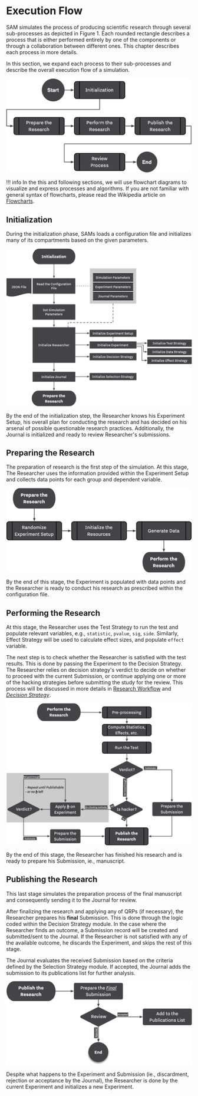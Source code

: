 # Execution Flow

SAM simulates the process of producing scientific research through several sub-processes as depicted in Figure 1. Each rounded rectangle describes a process that is either performed entirely by one of the components or through a collaboration between different ones. This chapter describes each process in more details.

In this section, we expand each process to their sub-processes and describe the overall execution flow of a simulation.

![<b>Figure 1.</b> Overall Execution Flow of SAM](/figures/main-routine.png)

!!! info
	In the this and following sections, we will use flowchart diagrams to visualize and express processes and algorithms. If you are not familiar with general syntax of flowcharts, please read the Wikipedia article on [Flowcharts](https://en.wikipedia.org/wiki/Flowchart#Building_blocks).

## Initialization

During the initialization phase, SAMs loads a configuration file and initializes many of its compartments based on the given parameters. 

![<b>Figure 2.</b> Initialization Routine.](/figures/initialization.png)

By the end of the initialization step, the Researcher knows his Experiment Setup, his overall plan for conducting the research and has decided on his arsenal of possible questionable research practices. Additionally, the Journal is initialized and ready to review Researcher's submissions.

<!-- After reading user parameters, SAM proceeds with initializing each of its components. Initialization mainly prepares the internal specifications of each compartment. At the end of the initialization stage, Researcher is aware of all parameters and is ready to conduct the — already established — Experiment. -->

## Preparing the Research

The preparation of research is the first step of the simulation. At this stage, The Researcher uses the information provided within the Experiment Setup and collects data points for each group and dependent variable. 


![<b>Figure 3.</b> Preparing the Research.](/figures/prepare-research.png)


By the end of this stage, the Experiment is populated with data points and the Researcher is ready to conduct his research as prescribed within the configuration file.

## Performing the Research

At this stage, the Researcher uses the Test Strategy to run the test and populate relevant variables, e.g., `statistic`, `pvalue`, `sig`, `side`. Similarly, Effect Strategy will be used to calculate effect sizes, and populate `effect` variable.

The next step is to check whether the Researcher is satisfied with the test results. This is done by passing the Experiment to the Decision Strategy. The Researcher relies on decision strategy's verdict to decide on whether to proceed with the current Submission, or continue applying one or more of the hacking strategies before submitting the study for the review. This process will be discussed in more details in [Research Workflow](research-workflow.md) and *[Decision Strategy](decision-strategies.md)*.


![Figure 4. Steps involved in performing the research](/figures/perform-research.png)

By the end of this stage, the Researcher has finished his research and is ready to prepare his Submission, ie., manuscript.

## Publishing the Research

This last stage simulates the preparation process of the final manuscript and consequently sending it to the Journal for review.

After finalizing the research and applying any of QRPs (if necessary), the Researcher prepares his **final** Submission. This is done through the logic coded within the Decision Strategy module. In the case where the Researcher finds an outcome, a Submission record will be created and submitted/sent to the Journal. If the Researcher is not satisfied with any of the available outcome, he discards the Experiment, and skips the rest of this stage.

The Journal evaluates the received Submission based on the criteria defined by the Selection Strategy module. If accepted, the Journal adds the submission to its publications list for further analysis.

![Figure 5. Steps involving publishing a research](/figures/publish-research.png)

Despite what happens to the Experiment and Submission (ie., discardment, rejection or acceptance by the Journal), the Researcher is done by the current Experiment and initializes a new Experiment.